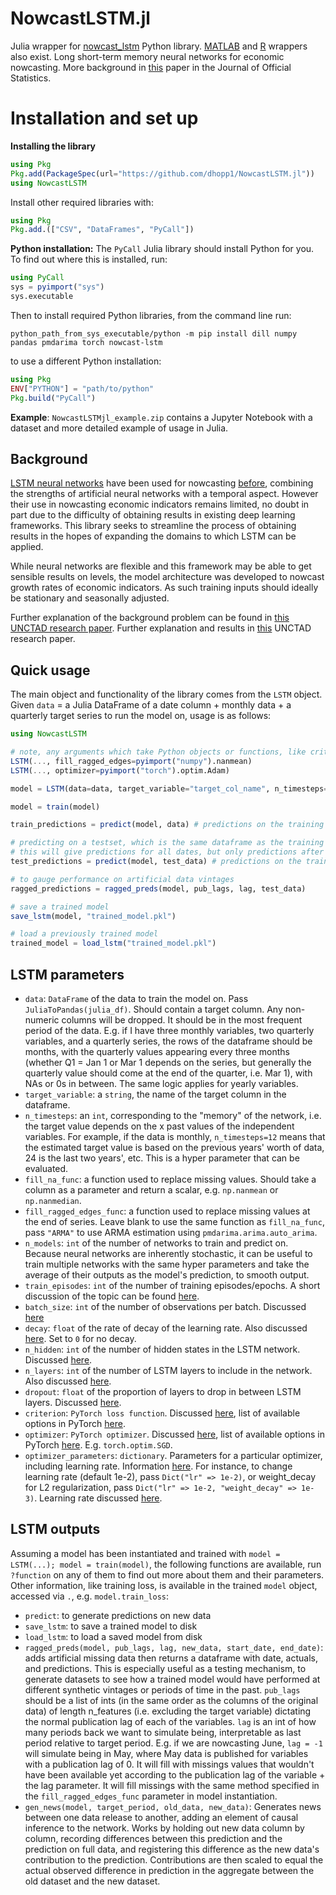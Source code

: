 # NowcastLSTM.jl
Julia wrapper for [nowcast_lstm](https://github.com/dhopp1/nowcast_lstm) Python library. [MATLAB](https://github.com/dhopp1/nowcast_lstm_matlab) and [R](https://github.com/dhopp1/nowcastLSTM) wrappers also exist. Long short-term memory neural networks for economic nowcasting. More background in [this](https://www.researchgate.net/publication/363509881_Economic_Nowcasting_with_Long_Short-Term_Memory_Artificial_Neural_Networks_LSTM) paper in the Journal of Official Statistics.

# Installation and set up
**Installing the library**

```julia
using Pkg
Pkg.add(PackageSpec(url="https://github.com/dhopp1/NowcastLSTM.jl"))
using NowcastLSTM
```

Install other required libraries with:

```julia
using Pkg
Pkg.add.(["CSV", "DataFrames", "PyCall"])
```

**Python installation:** The `PyCall` Julia library should install Python for you. To find out where this is installed, run:

```julia
using PyCall
sys = pyimport("sys")
sys.executable
```

Then to install required Python libraries, from the command line run:

```console
python_path_from_sys_executable/python -m pip install dill numpy pandas pmdarima torch nowcast-lstm
```

to use a different Python installation:

```julia
using Pkg
ENV["PYTHON"] = "path/to/python"
Pkg.build("PyCall")
```

**Example**: `NowcastLSTMjl_example.zip` contains a Jupyter Notebook with a dataset and more detailed example of usage in Julia.

## Background
[LSTM neural networks](https://en.wikipedia.org/wiki/Long_short-term_memory) have been used for nowcasting [before](https://papers.nips.cc/paper/2015/file/07563a3fe3bbe7e3ba84431ad9d055af-Paper.pdf), combining the strengths of artificial neural networks with a temporal aspect. However their use in nowcasting economic indicators remains limited, no doubt in part due to the difficulty of obtaining results in existing deep learning frameworks. This library seeks to streamline the process of obtaining results in the hopes of expanding the domains to which LSTM can be applied.

While neural networks are flexible and this framework may be able to get sensible results on levels, the model architecture was developed to nowcast growth rates of economic indicators. As such training inputs should ideally be stationary and seasonally adjusted.

Further explanation of the background problem can be found in [this UNCTAD research paper](https://unctad.org/system/files/official-document/ser-rp-2018d9_en.pdf). Further explanation and results in [this](https://unctad.org/webflyer/economic-nowcasting-long-short-term-memory-artificial-neural-networks-lstm) UNCTAD research paper.

## Quick usage
The main object and functionality of the library comes from the `LSTM` object. Given `data` = a Julia DataFrame of a date column + monthly data + a quarterly target series to run the model on, usage is as follows:

```julia
using NowcastLSTM

# note, any arguments which take Python objects or functions, like criterion, fill_ragged_edges, etc., pass like so
LSTM(..., fill_ragged_edges=pyimport("numpy").nanmean)
LSTM(..., optimizer=pyimport("torch").optim.Adam)

model = LSTM(data=data, target_variable="target_col_name", n_timesteps=12) # default parameters with 12 timestep history

model = train(model)

train_predictions = predict(model, data) # predictions on the training set

# predicting on a testset, which is the same dataframe as the training data + newer data
# this will give predictions for all dates, but only predictions after the training data ends should be considered for testing
test_predictions = predict(model, test_data) # predictions on the training set

# to gauge performance on artificial data vintages
ragged_predictions = ragged_preds(model, pub_lags, lag, test_data)

# save a trained model
save_lstm(model, "trained_model.pkl")

# load a previously trained model
trained_model = load_lstm("trained_model.pkl")

```

## LSTM parameters
- `data`: `DataFrame` of the data to train the model on. Pass `JuliaToPandas(julia_df)`. Should contain a target column. Any non-numeric columns will be dropped. It should be in the most frequent period of the data. E.g. if I have three monthly variables, two quarterly variables, and a quarterly series, the rows of the dataframe should be months, with the quarterly values appearing every three months (whether Q1 = Jan 1 or Mar 1 depends on the series, but generally the quarterly value should come at the end of the quarter, i.e. Mar 1), with NAs or 0s in between. The same logic applies for yearly variables.
- `target_variable`: a `string`, the name of the target column in the dataframe.
- `n_timesteps`: an `int`, corresponding to the "memory" of the network, i.e. the target value depends on the x past values of the independent variables. For example, if the data is monthly, `n_timesteps=12` means that the estimated target value is based on the previous years' worth of data, 24 is the last two years', etc. This is a hyper parameter that can be evaluated.
- `fill_na_func`: a function used to replace missing values. Should take a column as a parameter and return a scalar, e.g. `np.nanmean` or `np.nanmedian`.
- `fill_ragged_edges_func`: a function used to replace missing values at the end of series. Leave blank to use the same function as `fill_na_func`, pass `"ARMA"` to use ARMA estimation using `pmdarima.arima.auto_arima`.
- `n_models`: `int` of the number of networks to train and predict on. Because neural networks are inherently stochastic, it can be useful to train multiple networks with the same hyper parameters and take the average of their outputs as the model's prediction, to smooth output.
- `train_episodes`: `int` of the number of training episodes/epochs. A short discussion of the topic can be found [here](https://machinelearningmastery.com/difference-between-a-batch-and-an-epoch/).
- `batch_size`: `int` of the number of observations per batch. Discussed [here](https://machinelearningmastery.com/difference-between-a-batch-and-an-epoch/)
- `decay`: `float` of the rate of decay of the learning rate. Also discussed [here](https://machinelearningmastery.com/understand-the-dynamics-of-learning-rate-on-deep-learning-neural-networks/). Set to `0` for no decay.
- `n_hidden`: `int` of the number of hidden states in the LSTM network. Discussed [here](https://machinelearningmastery.com/stacked-long-short-term-memory-networks/).
- `n_layers`: `int` of the number of LSTM layers to include in the network. Also discussed [here](https://machinelearningmastery.com/stacked-long-short-term-memory-networks/).
- `dropout`: `float` of the proportion of layers to drop in between LSTM layers. Discussed [here](https://machinelearningmastery.com/dropout-for-regularizing-deep-neural-networks/).
- `criterion`: `PyTorch loss function`. Discussed [here](https://machinelearningmastery.com/loss-and-loss-functions-for-training-deep-learning-neural-networks/), list of available options in PyTorch [here](https://pytorch.org/docs/stable/nn.html#loss-functions).
- `optimizer`: `PyTorch optimizer`. Discussed [here](https://towardsdatascience.com/optimizers-for-training-neural-network-59450d71caf6), list of available options in PyTorch [here](https://pytorch.org/docs/stable/optim.html). E.g. `torch.optim.SGD`.
- `optimizer_parameters`: `dictionary`. Parameters for a particular optimizer, including learning rate. Information [here](https://pytorch.org/docs/stable/optim.html). For instance, to change learning rate (default 1e-2), pass `Dict("lr" => 1e-2)`, or weight_decay for L2 regularization, pass `Dict("lr" => 1e-2, "weight_decay" => 1e-3)`. Learning rate discussed [here](https://machinelearningmastery.com/understand-the-dynamics-of-learning-rate-on-deep-learning-neural-networks/).

## LSTM outputs
Assuming a model has been instantiated and trained with `model = LSTM(...); model = train(model)`, the following functions are available, run `?function` on any of them to find out more about them and their parameters. Other information, like training loss, is available in the trained `model` object, accessed via `.`, e.g. `model.train_loss`:

- `predict`: to generate predictions on new data
- `save_lstm`: to save a trained model to disk
- `load_lstm`: to load a saved model from disk
- `ragged_preds(model, pub_lags, lag, new_data, start_date, end_date)`: adds artificial missing data then returns a dataframe with date, actuals, and predictions. This is especially useful as a testing mechanism, to generate datasets to see how a trained model would have performed at different synthetic vintages or periods of time in the past. `pub_lags` should be a list of ints (in the same order as the columns of the original data) of length n\_features (i.e. excluding the target variable) dictating the normal publication lag of each of the variables. `lag` is an int of how many periods back we want to simulate being, interpretable as last period relative to target period. E.g. if we are nowcasting June, `lag = -1` will simulate being in May, where May data is published for variables with a publication lag of 0. It will fill with missings values that wouldn't have been available yet according to the publication lag of the variable + the lag parameter. It will fill missings with the same method specified in the `fill_ragged_edges_func` parameter in model instantiation.
- `gen_news(model, target_period, old_data, new_data)`: Generates news between one data release to another, adding an element of causal inference to the network. Works by holding out new data column by column, recording differences between this prediction and the prediction on full data, and registering this difference as the new data's contribution to the prediction. Contributions are then scaled to equal the actual observed difference in prediction in the aggregate between the old dataset and the new dataset.